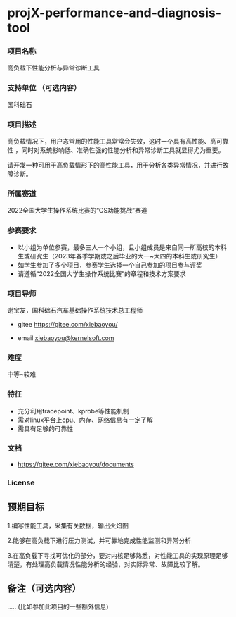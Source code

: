 # projX-performance-and-diagnosis-tool

### 项目名称

高负载下性能分析与异常诊断工具

### 支持单位  （可选内容）

国科础石

### 项目描述

高负载情况下，用户态常用的性能工具常常会失效，这时一个具有高性能、高可靠性 ，同时对系统影响低、准确性强的性能分析和异常诊断工具就显得尤为重要。

请开发一种可用于高负载情形下的高性能工具，用于分析各类异常情况，并进行故障诊断。



### 所属赛道

2022全国大学生操作系统比赛的“OS功能挑战”赛道

### 参赛要求

- 以小组为单位参赛，最多三人一个小组，且小组成员是来自同一所高校的本科生或研究生（2023年春季学期或之后毕业的大一~大四的本科生或研究生）
- 如学生参加了多个项目，参赛学生选择一个自己参加的项目参与评奖
- 请遵循“2022全国大学生操作系统比赛”的章程和技术方案要求



### 项目导师

谢宝友，国科础石汽车基础操作系统技术总工程师

* gitee https://gitee.com/xiebaoyou/

* email [xiebaoyou@kernelsoft.com](mailto:xiebaoyou@kernelsoft.com)



### 难度

中等~较难



### 特征

- 充分利用tracepoint、kprobe等性能机制
- 需对linux平台上cpu、内存、网络信息有一定了解
- 需具有足够的可靠性

### 文档

- https://gitee.com/xiebaoyou/documents

### License

## 预期目标



1.编写性能工具，采集有关数据，输出火焰图

2.能够在高负载下进行压力测试，并可靠地完成性能监测和异常分析

3.在高负载下寻找可优化的部分，要对内核足够熟悉，对性能工具的实现原理足够清楚，有处理高负载情况性能分析的经验，对实际异常、故障比较了解。



## 备注（可选内容）

..... (比如参加此项目的一些额外信息)
